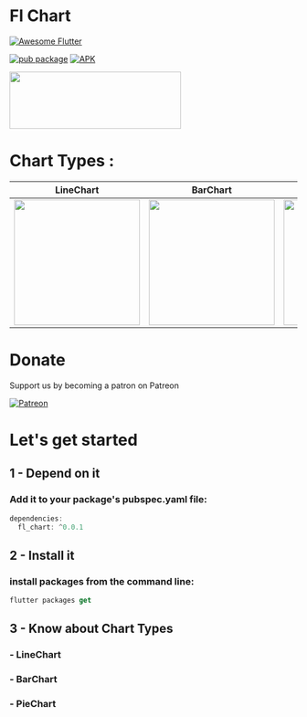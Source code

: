 # Fl Chart
<a href="https://github.com/Solido/awesome-flutter">
   <img alt="Awesome Flutter" src="https://img.shields.io/badge/Awesome-Flutter-blue.svg?longCache=true&style=flat-square" />
</a>


[![pub package](https://img.shields.io/pub/v/circular_bottom_navigation.svg)](https://pub.dartlang.org/packages/circular_bottom_navigation)
[![APK](https://img.shields.io/badge/APK-Demo-brightgreen.svg)](https://github.com/imaNNeoFighT/circular_bottom_navigation/raw/master/repo_files/CircularBottomNavExample-0.0.3.apk)

<img src="https://github.com/imaNNeoFighT/circular_bottom_navigation/raw/master/repo_files/images/uplabs_demo.gif" width="300" height="100">


# Chart Types :
|LineChart	|BarChart		|PieChart		|
|------------|------------|-------------|
|	<img src="https://github.com/imaNNeoFighT/fl_chart/raw/master/repo_files/images/line_chart.jpg" width="220" > |	<img src="https://github.com/imaNNeoFighT/fl_chart/raw/master/repo_files/images/bar_chart.jpg" width="220" > |	<img src="https://github.com/imaNNeoFighT/fl_chart/raw/master/repo_files/images/pie_chart.jpg" width="220" > |



# Donate

Support us by becoming a patron on Patreon

[![Patreon](https://c5.patreon.com/external/logo/become_a_patron_button.png)](https://www.patreon.com/imanneo)


# Let's get started

## 1 - Depend on it

### Add it to your package's pubspec.yaml file:

```kotlin
dependencies:
  fl_chart: ^0.0.1
```


## 2 - Install it

### install packages from the command line:
```kotlin
flutter packages get
```

## 3 - Know about Chart Types

### - LineChart

### - BarChart

### - PieChart